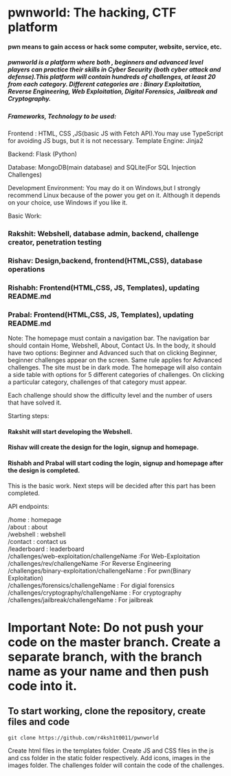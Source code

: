 # pwnworld: The hacking, CTF platform

#### pwn means to gain access or hack some computer, website, service, etc.

##### pwnworld is a platform where both , beginners and advanced level players can practice their skills in Cyber Security (both cyber attack and defense).This platform will contain hundreds of challenges, at least 20 from each category. Different categories are : Binary Exploitation, Reverse Engineering, Web Exploitation, Digital Forensics, Jailbreak and Cryptography.

##### Frameworks, Technology to be used:

Frontend : HTML, CSS ,JS(basic JS with Fetch API).You may use TypeScript for avoiding JS bugs,
            but it is not necessary.
Template Engine: Jinja2

Backend: Flask (Python)

Database: MongoDB(main database) and SQLite(For SQL Injection Challenges)

Development Environment: You may do it on Windows,but I strongly recommend Linux because of the power you get on it. Although it depends on your choice, use Windows if you like it.

Basic Work:
### Rakshit: Webshell, database admin, backend, challenge creator, penetration testing
### Rishav: Design,backend, frontend(HTML,CSS), database operations
### Rishabh: Frontend(HTML,CSS, JS, Templates), updating README.md
### Prabal: Frontend(HTML,CSS, JS, Templates), updating README.md


Note: The homepage must contain a navigation bar. The navigation bar should contain Home, Webshell, About, Contact Us. In the body, it should have two options: Beginner and Advanced such that on clicking Beginner, beginner challenges appear on the screen. Same rule applies for Advanced challenges. The site must be in dark mode. The homepage will also contain a side table with options for 5 different categories of challenges. On clicking a particular category, challenges of that category must appear.

Each challenge should show the difficulty level and the number of users that have solved it.

Starting steps:
#### Rakshit will start developing the Webshell.
#### Rishav will create the design for the login, signup and homepage. 
#### Rishabh and Prabal will start coding the login, signup and homepage after the design is completed.

This is the basic work. Next steps will be decided after this part has been completed.

API endpoints:

/home   : homepage <br>
/about  : about  <br>
/webshell : webshell  <br>
/contact  : contact us  <br>
/leaderboard   : leaderboard <br>
/challenges/web-exploitation/challengeName      :For Web-Exploitation <br>
/challenges/rev/challengeName                   :For Reverse Engineering <br>
/challenges/binary-exploitation/challengeName   : For pwn(Binary Exploitation)  <br>
/challenges/forensics/challengeName             : For digial forensics <br>
/challenges/cryptography/challengeName          : For cryptography  <br>
/challenges/jailbreak/challengeName             : For jailbreak <br>


# Important Note: Do not push your code on the master branch. Create a separate branch, with the branch name as your name and then push code into it. 

## To start working, clone the repository, create files and code
```
git clone https://github.com/r4ksh1t0011/pwnworld
```

Create html files in the templates folder.
Create JS and CSS files in the js and css folder in the static folder respectively.
Add icons, images in the images folder.
The challenges folder will contain the code of the challenges.















